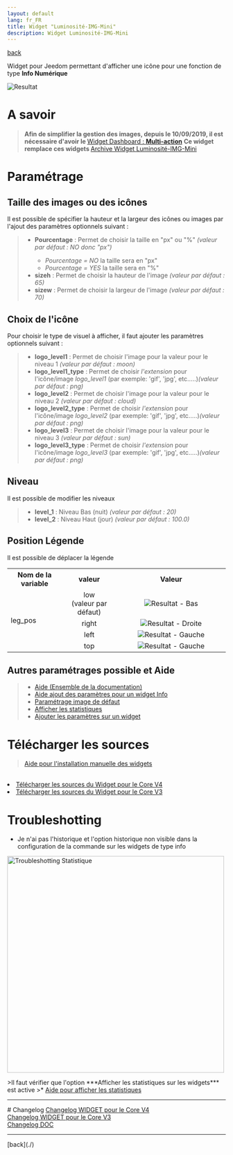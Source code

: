 ```yaml
---
layout: default
lang: fr_FR
title: Widget "Luminosité-IMG-Mini"
description: Widget Luminosité-IMG-Mini
---
```

[back](./)

Widget pour Jeedom permettant d'afficher une icône pour une fonction de type <b>Info Numérique</b>
<p><img src="../{{site.img}}/exemple/d/lumi.png" alt="Resultat" /></p>

# A savoir
<blockquote>
<b>Afin de simplifier la gestion des images, depuis le 10/09/2019, il est nécessaire d'avoir le </b><a href="WIDGET_d_Multi_action_Defaut">Widget Dashboard : <b>Multi-action</b></a>
<b>Ce widget remplace ces widgets </b><a href="Archive_WIDGET_d_Luminosite">Archive Widget Luminosité-IMG-Mini</a>
</blockquote>

# Paramétrage
## Taille des images ou des icônes
Il est possible de spécifier la hauteur et la largeur des icônes ou images par l'ajout des paramètres optionnels suivant :
<blockquote>
    <ul>
        <li><b>Pourcentage</b> : Permet de choisir la taille en "px" ou "%" <i>(valeur par défaut : NO donc "px")</i></li>
        <ul>
            <li><i>Pourcentage = NO</i> la taille sera en "px"</li>
            <li><i>Pourcentage = YES</i> la taille sera en "%"</li>
        </ul>
        <li><b>sizeh</b> : Permet de choisir la hauteur de l'image <i>(valeur par défaut : 65)</i></li>
        <li><b>sizew</b> : Permet de choisir la largeur de l'image <i>(valeur par défaut : 70)</i></li>
    </ul>
</blockquote>

## Choix de l'icône
Pour choisir le type de visuel à afficher, il faut ajouter les paramètres optionnels suivant :
<blockquote>
    <ul>
        <li><b>logo_level1</b> : Permet de choisir l'image pour la valeur  pour le niveau 1 <i>(valeur par défaut : moon)</i></li>
        <li><b>logo_level1_type</b> : Permet de choisir <i>l'extension</i> pour l'icône/image <i>logo_level1</i> (par exemple: 'gif', 'jpg', etc.....)<i>(valeur par défaut : png)</i></li>
        <li><b>logo_level2</b> : Permet de choisir l'image pour la valeur  pour le niveau 2 <i>(valeur par défaut : cloud)</i></li>
        <li><b>logo_level2_type</b> : Permet de choisir <i>l'extension</i> pour l'icône/image <i>logo_level2</i> (par exemple: 'gif', 'jpg', etc.....)<i>(valeur par défaut : png)</i></li>
        <li><b>logo_level3</b> : Permet de choisir l'image pour la valeur  pour le niveau 3 <i>(valeur par défaut : sun)</i></li>
        <li><b>logo_level3_type</b> : Permet de choisir <i>l'extension</i> pour l'icône/image <i>logo_level3</i> (par exemple: 'gif', 'jpg', etc.....)<i>(valeur par défaut : png)</i></li>
    </ul>
</blockquote>

## Niveau
Il est possible de modifier les niveaux
<blockquote>
    <ul>
        <li><b>level_1</b> : Niveau Bas (nuit) <i>(valeur par défaut : 20)</i></li>
        <li><b>level_2</b> : Niveau Haut (jour) <i>(valeur par défaut : 100.0)</i></li>
    </ul>
</blockquote>

## Position Légende

Il est possible de déplacer la légende

<CENTER>
    <TABLE width="100%">
        <TR>
            <th scope="col" width="25%">Nom de la variable</th>
            <th scope="col" width="25%">valeur</th>
            <th scope="col" width="37%">Valeur</th>
        </TR>
        <TR>
            <TD width="25%" rowspan="4">leg_pos</TD>
            <TD width="25%" align="center">low<br/>(valeur par défaut)</TD>
            <TD width="50%" align="center"><img src="../{{site.img}}/exemple/d/lumi.png" alt="Resultat - Bas" /></TD>
        </TR>
        <TR>
            <TD width="25%" align="center">right</TD>
            <TD width="50%" align="center"><img src="../{{site.img}}/exemple/d/lumi_r.png" alt="Resultat - Droite" /></TD>
        </TR>
        <TR>
            <TD width="25%" align="center">left</TD>
            <TD width="50%" align="center"><img src="../{{site.img}}/exemple/d/lumi_l.png" alt="Resultat - Gauche" /></TD>
        </TR>
        <TR>
            <TD width="25%" align="center">top</TD>
            <TD width="50%" align="center"><img src="../{{site.img}}/exemple/d/lumi_t.png" alt="Resultat - Gauche" /></TD>
        </TR>
    </TABLE>
</CENTER>

## Autres paramétrages possible et Aide
<blockquote>
    <ul>
        <li><a href="{{site.baseurl}}/help/{{page.lang}}/">Aide (Ensemble de la documentation)</a></li>
        <li><a href="{{site.baseurl}}/help/{{page.lang}}/config_info">Aide ajout des paramètres pour un widget Info</a></li>
        <li><a href="{{site.baseurl}}/help/{{page.lang}}/error">Paramétrage image de défaut</a></li>
        <li><a href="{{site.baseurl}}/help/{{page.lang}}/stats">Afficher les statistiques</a></li>
        <li><a href="{{site.baseurl}}/help/{{page.lang}}/para">Ajouter les paramètres sur un widget</a></li>
    </ul>
</blockquote>

# Télécharger les sources
><a href="{{site.baseurl}}/help/{{page.lang}}/install_manu">Aide pour l'installation manuelle des widgets</a>
<br/>

<li><a href="https://github.com/JEALG/JEEDOM-Luminosite-IMG-Mini/tree/masterv4">Télécharger les sources du Widget pour le Core V4</a></li>
<li><a href="https://github.com/JEALG/JEEDOM-Luminosite-IMG-Mini/tree/master">Télécharger les sources du Widget pour le Core V3</a></li>

# Troubleshotting

- Je n'ai pas l'historique et l'option historique non visible dans la configuration de la commande sur les widgets de type info
<p><img src="{{site.baseurl}}/help/{{site.img}}/troubleshotting_1.png" alt="Troubleshotting Statistique" width="500" /></p>
>Il faut vérifier que l'option ***Afficher les statistiques sur les widgets*** est active
>* <a href="{{site.baseurl}}/help/{{page.lang}}/stats">Aide pour afficher les statistiques</a>

<hr />
# Changelog
<a href="https://github.com/JEALG/JEEDOM-Luminosite-IMG-Mini/commits/masterv4">Changelog WIDGET pour le Core V4</a><br/>
<a href="https://github.com/JEALG/JEEDOM-Luminosite-IMG-Mini/commits/master">Changelog WIDGET pour le Core V3</a><br/>
<a href="https://github.com/JEALG/JEEDOM-Widget_JAG-doc/commits/master">Changelog DOC</a>

<hr />
[back](./)
